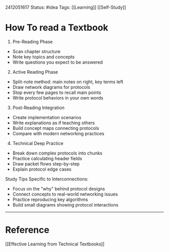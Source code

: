 

2412051617
	Status: #idea 
		Tags: [[Learning]] [[Self-Study]]

# How To read a Textbook



1. Pre-Reading Phase

- Scan chapter structure
- Note key topics and concepts
- Write questions you expect to be answered

2. Active Reading Phase

- Split-note method: main notes on right, key terms left
- Draw network diagrams for protocols
- Stop every few pages to recall main points
- Write protocol behaviors in your own words

3. Post-Reading Integration

- Create implementation scenarios
- Write explanations as if teaching others
- Build concept maps connecting protocols
- Compare with modern networking practices

4. Technical Deep Practice

- Break down complex protocols into chunks
- Practice calculating header fields
- Draw packet flows step-by-step
- Explain protocol edge cases

Study Tips Specific to Interconnections:

- Focus on the "why" behind protocol designs
- Connect concepts to real-world networking issues
- Practice reproducing key algorithms
- Build small diagrams showing protocol interactions


---
# Reference

[[Effective Learning from Technical Textbooks]]
